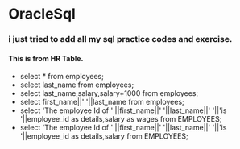 # OracleSql

### i just tried to add all my sql practice codes and exercise.
#### This is from HR Table.

* select * from employees;
* select last_name from employees;
* select last_name,salary,salary+1000 from employees;
* select first_name||' '||last_name from employees;
* select 'The employee Id of ' ||first_name||' '||last_name||' '||'is '||employee_id as details,salary as wages from EMPLOYEES;
* select 'The employee Id of ' ||first_name||' '||last_name||' '||'is '||employee_id as details,salary from EMPLOYEES;



